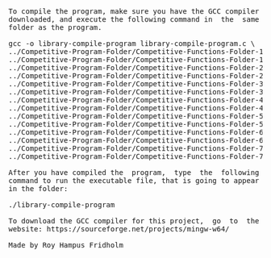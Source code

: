 
<pre>
To compile the program, make sure you have the GCC compiler
downloaded, and execute the following command in  the  same
folder as the program.

gcc -o library-compile-program library-compile-program.c \
../Competitive-Program-Folder/Competitive-Functions-Folder-1/competitive-functions-program-1-1.c \
../Competitive-Program-Folder/Competitive-Functions-Folder-1/competitive-functions-program-1-2.c \
../Competitive-Program-Folder/Competitive-Functions-Folder-2/competitive-functions-program-2-1.c \
../Competitive-Program-Folder/Competitive-Functions-Folder-2/competitive-functions-program-2-2.c \
../Competitive-Program-Folder/Competitive-Functions-Folder-3/competitive-functions-program-3-1.c \
../Competitive-Program-Folder/Competitive-Functions-Folder-3/competitive-functions-program-3-2.c \
../Competitive-Program-Folder/Competitive-Functions-Folder-4/competitive-functions-program-4-1.c \
../Competitive-Program-Folder/Competitive-Functions-Folder-4/competitive-functions-program-4-2.c \
../Competitive-Program-Folder/Competitive-Functions-Folder-5/competitive-functions-program-5-1.c \
../Competitive-Program-Folder/Competitive-Functions-Folder-5/competitive-functions-program-5-2.c \
../Competitive-Program-Folder/Competitive-Functions-Folder-6/competitive-functions-program-6-1.c \
../Competitive-Program-Folder/Competitive-Functions-Folder-6/competitive-functions-program-6-2.c \
../Competitive-Program-Folder/Competitive-Functions-Folder-7/competitive-functions-program-7-1.c \
../Competitive-Program-Folder/Competitive-Functions-Folder-7/competitive-functions-program-7-2.c -lm

After you have compiled the  program,  type  the  following
command to run the executable file, that is going to appear
in the folder:

./library-compile-program

To download the GCC compiler for this project,  go  to  the
website: https://sourceforge.net/projects/mingw-w64/

Made by Roy Hampus Fridholm
</pre>
